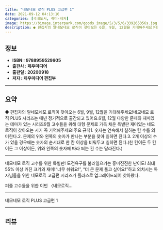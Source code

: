 ```yaml
---
title: "네모네모 로직 PLUS 고급편 1"
date: 2021-09-12 04:13:16
categories: [국내도서, 취미-레저]
image: https://bimage.interpark.com/goods_image/5/3/5/6/339265356s.jpg
description: ● 편집자의 말네모네모 로직이 찾아오는 6월, 9월, 12월을 기대해주세요!네모네모 로직 PLUS 시리즈는 매년 정기적으로 출간되고 있어요.6월, 12월 다양한 문제와 재미있는 테마가 있는 시리즈9월 고수들을 위해 대형 문제로 가득 채운 특별판 재미있는 네모로직이 찾아오는 시기
---
```


## **정보**

- **ISBN : 9788959529605**
- **출판사 : 제우미디어**
- **출판일 : 20200918**
- **저자 : 제우미디어 편집부**

------



## **요약**

●  편집자의 말네모네모 로직이 찾아오는 6월, 9월, 12월을 기대해주세요!네모네모 로직 PLUS 시리즈는 매년 정기적으로 출간되고 있어요.6월, 12월  다양한 문제와 재미있는 테마가 있는  시리즈9월  고수들을 위해 대형 문제로 가득 채운 특별판 재미있는 네모로직이 찾아오는 시기 꼭 기억해주세요!주요 규칙1. 숫자는 연속해서 칠하는 칸 수를 의미한다.2. 문제의 위와 왼쪽의 숫자가 만나는 부분을 찾아 칠하면 된다.3. 2개 이상의 수가 있을 경우에는 숫자의 순서대로 한 칸 이상을 비워두고 칠하면 된다.(한 칸이든 두 칸이든 그 이상이든, 위와 왼쪽의 숫자에 따라 띄는 칸 수는 달라진다.)

------

네모네모 로직 고수를 위한 특별판!
도전욕구를 불러일으키는 흥미진진한 난이도!
최대 55% 이상 커진 크기와 재미!“너무 쉬워요!”, “더 큰 문제 풀고 싶어요!”하고 외치시는 독자님들을 위한 네모로직 고급편 시리즈가 플러스로 업그레이드되어 찾아왔다. 

퍼즐 고수들을 위한 이번 〈네모로직... 

------


네모네모 로직 PLUS 고급편 1 

------


## **리뷰** 

